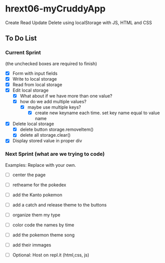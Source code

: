 # hrext06-myCruddyApp
Create Read Update Delete using localStorage with JS, HTML and CSS


## To Do List

### Current Sprint
(the unchecked boxes are required to finish)
- [x] Form with input fields
- [x] Write to local storage
- [x] Read from local storage
- [x] Edit local storage
    - [x] What about if we have more than one value?
    - [x] how do we add multiple values?
        - [x] maybe use multiple keys? 
             -[x] create new keyname each time. set key name equal to value name  

- [x] Delete local storage
    - [x] delete button storage.removeItem()
    - [x] delete all storage.clear()
- [x] Display stored value in proper div

### Next Sprint (what are we trying to code)
Examples: Replace with your own.
- [ ] center the page 
- [ ] retheame for the pokedex
- [ ] add the Kanto pokemon 
- [ ] add a catch and release theme to the buttons
- [ ] organize them my type
- [ ] color code the names by time
- [ ] add the pokemon theme song
- [ ] add their immages 

- [ ] Optional: Host on repl.it (html,css, js)

